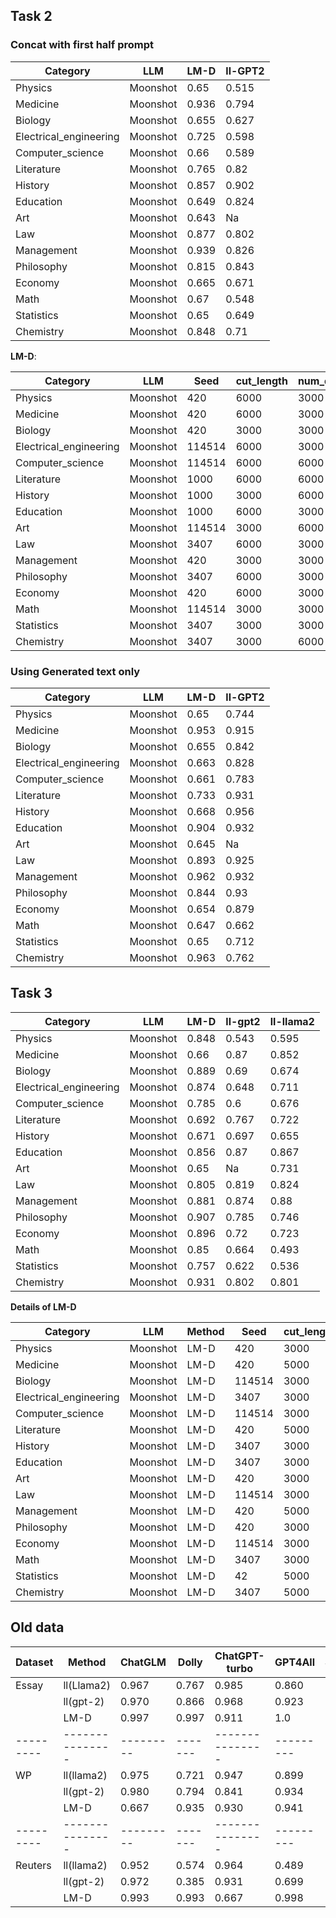 ## Task 2

### Concat with first half prompt


| Category               | LLM      | LM-D  | ll-GPT2 |
| ---------------------- | -------- | ----- | ------- |
| Physics                | Moonshot | 0.65  | 0.515   |
| Medicine               | Moonshot | 0.936 | 0.794   |
| Biology                | Moonshot | 0.655 | 0.627   |
| Electrical_engineering | Moonshot | 0.725 | 0.598   |
| Computer_science       | Moonshot | 0.66  | 0.589   |
| Literature             | Moonshot | 0.765 | 0.82    |
| History                | Moonshot | 0.857 | 0.902   |
| Education              | Moonshot | 0.649 | 0.824   |
| Art                    | Moonshot | 0.643 | Na      |
| Law                    | Moonshot | 0.877 | 0.802   |
| Management             | Moonshot | 0.939 | 0.826   |
| Philosophy             | Moonshot | 0.815 | 0.843   |
| Economy                | Moonshot | 0.665 | 0.671   |
| Math                   | Moonshot | 0.67  | 0.548   |
| Statistics             | Moonshot | 0.65  | 0.649   |
| Chemistry              | Moonshot | 0.848 | 0.71    |


**LM-D**: 

| Category               | LLM      | Seed   | cut_length | num_data | F1    |
| ---------------------- | -------- | ------ | ---------- | -------- | ----- |
| Physics                | Moonshot | 420    | 6000       | 3000     | 0.65  |
| Medicine               | Moonshot | 420    | 6000       | 3000     | 0.936 |
| Biology                | Moonshot | 420    | 3000       | 3000     | 0.655 |
| Electrical_engineering | Moonshot | 114514 | 6000       | 3000     | 0.725 |
| Computer_science       | Moonshot | 114514 | 6000       | 6000     | 0.66  |
| Literature             | Moonshot | 1000   | 6000       | 6000     | 0.765 |
| History                | Moonshot | 1000   | 3000       | 6000     | 0.857 |
| Education              | Moonshot | 1000   | 6000       | 3000     | 0.649 |
| Art                    | Moonshot | 114514 | 3000       | 6000     | 0.643 |
| Law                    | Moonshot | 3407   | 6000       | 3000     | 0.877 |
| Management             | Moonshot | 420    | 3000       | 3000     | 0.939 |
| Philosophy             | Moonshot | 3407   | 6000       | 3000     | 0.815 |
| Economy                | Moonshot | 420    | 6000       | 3000     | 0.665 |
| Math                   | Moonshot | 114514 | 3000       | 3000     | 0.67  |
| Statistics             | Moonshot | 3407   | 3000       | 3000     | 0.65  |
| Chemistry              | Moonshot | 3407   | 3000       | 6000     | 0.848 |


### Using Generated text only

| Category               | LLM      | LM-D  | ll-GPT2 |
| ---------------------- | -------- | ----- | ------- |
| Physics                | Moonshot | 0.65  | 0.744   |
| Medicine               | Moonshot | 0.953 | 0.915   |
| Biology                | Moonshot | 0.655 | 0.842   |
| Electrical_engineering | Moonshot | 0.663 | 0.828   |
| Computer_science       | Moonshot | 0.661 | 0.783   |
| Literature             | Moonshot | 0.733 | 0.931   |
| History                | Moonshot | 0.668 | 0.956   |
| Education              | Moonshot | 0.904 | 0.932   |
| Art                    | Moonshot | 0.645 | Na      |
| Law                    | Moonshot | 0.893 | 0.925   |
| Management             | Moonshot | 0.962 | 0.932   |
| Philosophy             | Moonshot | 0.844 | 0.93    |
| Economy                | Moonshot | 0.654 | 0.879   |
| Math                   | Moonshot | 0.647 | 0.662   |
| Statistics             | Moonshot | 0.65  | 0.712   |
| Chemistry              | Moonshot | 0.963 | 0.762   |


## Task 3

| Category               | LLM      | LM-D  | ll-gpt2 | ll-llama2 |
| ---------------------- | -------- | ----- | ------- | --------- |
| Physics                | Moonshot | 0.848 | 0.543   | 0.595     |
| Medicine               | Moonshot | 0.66  | 0.87    | 0.852     |
| Biology                | Moonshot | 0.889 | 0.69    | 0.674     |
| Electrical_engineering | Moonshot | 0.874 | 0.648   | 0.711     |
| Computer_science       | Moonshot | 0.785 | 0.6     | 0.676     |
| Literature             | Moonshot | 0.692 | 0.767   | 0.722     |
| History                | Moonshot | 0.671 | 0.697   | 0.655     |
| Education              | Moonshot | 0.856 | 0.87    | 0.867     |
| Art                    | Moonshot | 0.65  | Na      | 0.731     |
| Law                    | Moonshot | 0.805 | 0.819   | 0.824     |
| Management             | Moonshot | 0.881 | 0.874   | 0.88      |
| Philosophy             | Moonshot | 0.907 | 0.785   | 0.746     |
| Economy                | Moonshot | 0.896 | 0.72    | 0.723     |
| Math                   | Moonshot | 0.85  | 0.664   | 0.493     |
| Statistics             | Moonshot | 0.757 | 0.622   | 0.536     |
| Chemistry              | Moonshot | 0.931 | 0.802   | 0.801     |

**Details of LM-D**

| Category               | LLM      | Method | Seed   | cut_length | num_data | F1    |
| ---------------------- | -------- | ------ | ------ | ---------- | -------- | ----- |
| Physics                | Moonshot | LM-D   | 420    | 3000       | 3000     | 0.848 |
| Medicine               | Moonshot | LM-D   | 420    | 5000       | 3000     | 0.66  |
| Biology                | Moonshot | LM-D   | 114514 | 3000       | 5000     | 0.889 |
| Electrical_engineering | Moonshot | LM-D   | 3407   | 3000       | 5000     | 0.874 |
| Computer_science       | Moonshot | LM-D   | 114514 | 3000       | 5000     | 0.785 |
| Literature             | Moonshot | LM-D   | 420    | 5000       | 3000     | 0.692 |
| History                | Moonshot | LM-D   | 3407   | 3000       | 5000     | 0.671 |
| Education              | Moonshot | LM-D   | 3407   | 3000       | 3000     | 0.856 |
| Art                    | Moonshot | LM-D   | 420    | 3000       | 3000     | 0.65  |
| Law                    | Moonshot | LM-D   | 114514 | 3000       | 5000     | 0.805 |
| Management             | Moonshot | LM-D   | 420    | 5000       | 5000     | 0.881 |
| Philosophy             | Moonshot | LM-D   | 420    | 3000       | 3000     | 0.907 |
| Economy                | Moonshot | LM-D   | 114514 | 3000       | 5000     | 0.896 |
| Math                   | Moonshot | LM-D   | 3407   | 3000       | 3000     | 0.85  |
| Statistics             | Moonshot | LM-D   | 42     | 5000       | 5000     | 0.757 |
| Chemistry              | Moonshot | LM-D   | 3407   | 5000       | 3000     | 0.931 |


## Old data 

| Dataset   | Method          | ChatGLM   | Dolly   | ChatGPT-turbo   | GPT4All   | StableLM   | Claude   |
| --------- | --------------- | --------- | ------- | --------------- | --------- | ---------- | -------- |
| Essay     | ll(Llama2)      | 0.967     | 0.767   | 0.985           | 0.860     | 0.419      | 0.928    |
|           | ll(gpt-2)       | 0.970     | 0.866   | 0.968           | 0.923     | 0.665      | 0.834    |
|           | LM-D            | 0.997     | 0.997   | 0.911           | 1.0       | 0.991      | 0.916    |
| --------- | --------------- | --------- | ------- | --------------- | --------- | ---------- | -------  |
| WP        | ll(llama2)      | 0.975     | 0.721   | 0.947           | 0.899     | 0.688      | 0.927    |
|           | ll(gpt-2)       | 0.980     | 0.794   | 0.841           | 0.934     | 0.788      | 0.773    |
|           | LM-D            | 0.667     | 0.935   | 0.930           | 0.941     | 0.915      | 0.667    |
| --------- | --------------- | --------- | ------- | --------------- | --------- | ---------- | -------- |
| Reuters   | ll(llama2)      | 0.952     | 0.574   | 0.964           | 0.489     | 0.572      | 0.955    |
|           | ll(gpt-2)       | 0.972     | 0.385   | 0.931           | 0.699     | 0.657      | 0.798    |
|           | LM-D            | 0.993     | 0.993   | 0.667           | 0.998     | 0.990      | 0.667    |

